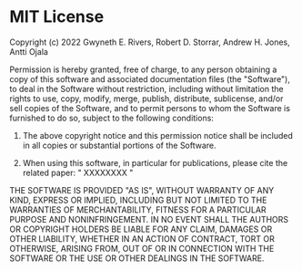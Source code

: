 # MIT License

Copyright (c) 2022 Gwyneth E. Rivers, Robert D. Storrar, Andrew H. Jones, Antti Ojala

Permission is hereby granted, free of charge, to any person obtaining a copy
of this software and associated documentation files (the "Software"), to deal
in the Software without restriction, including without limitation the rights
to use, copy, modify, merge, publish, distribute, sublicense, and/or sell
copies of the Software, and to permit persons to whom the Software is
furnished to do so, subject to the following conditions:

1) The above copyright notice and this permission notice shall be included in all
copies or substantial portions of the Software.

2) When using this software, in particular for publications, please cite the related paper:
" XXXXXXXX "

THE SOFTWARE IS PROVIDED "AS IS", WITHOUT WARRANTY OF ANY KIND, EXPRESS OR
IMPLIED, INCLUDING BUT NOT LIMITED TO THE WARRANTIES OF MERCHANTABILITY,
FITNESS FOR A PARTICULAR PURPOSE AND NONINFRINGEMENT. IN NO EVENT SHALL THE
AUTHORS OR COPYRIGHT HOLDERS BE LIABLE FOR ANY CLAIM, DAMAGES OR OTHER
LIABILITY, WHETHER IN AN ACTION OF CONTRACT, TORT OR OTHERWISE, ARISING FROM,
OUT OF OR IN CONNECTION WITH THE SOFTWARE OR THE USE OR OTHER DEALINGS IN THE
SOFTWARE.
